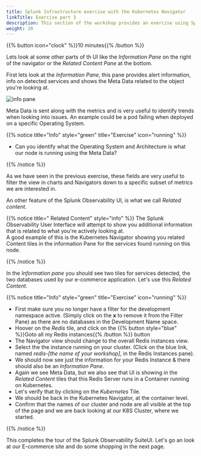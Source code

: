 ```yaml
---
title: Splunk Infrastructure exercise with the Kubernetes Navigator
linkTitle: Exercise part 3
description: This section of the workshop provides an exercise using Splunk infra monitoring based on the Kubernetes Navigator.
weight: 20
---
```


{{% button icon="clock" %}}10 minutes{{% /button %}}

Lets look at some other parts of th UI like the *Information Pane* on the right of the navigator or the *Related Content Pane* at the bottom.

First lets look at the *Information Pane*, this pane provides alert information, info on detected services and shows the Meta Data related to the object you're looking at.

![info pane](../images/k8s-info-pane.png?width=15vw)

Meta Data is sent along with the metrics and is very useful to identify trends when looking into issues. An example could be a pod failing when deployed on a specific Operating System.

{{% notice title="Info" style="green" title="Exercise" icon="running" %}}

* Can you identify what the Operating System and Architecture is what our node is running using the Meta Data?

{{% /notice %}}

As we have seen in the previous exercise, these fields are very useful to filter the view in charts and Navigators down to a specific subset of metrics we are interested in.

An other feature of the Splunk Observability UI, is what we call *Related content*.  

{{% notice title=" Related Content" style="info" %}}
The Splunk Observability User Interface will attempt to show you additional information that is related to what you're actively looking at.  
A good example of this is the Kubernetes Navigator showing you related Content tiles in the information Pane for the services found running on this node.

{{% /notice %}}

In the *Information pane* you should see two tiles for services detected, the two databases used by our e-commerce application. Let's use this *Related Content*.

{{% notice title="Info" style="green" title="Exercise" icon="running" %}}

* First make sure you no longer have a filter for the development namespace active. (Simply click on the **x** to remove it from the Filter Pane) as there are no databases in the Development Name space.
* Hoover on the *Redis* tile, and click on the {{% button style="blue" %}}Goto all my Redis instances{{% /button %}} button
* The Navigator view should change to the overall Redis instances view.
* Select the the instance running on your cluster. (Click on the blue link, named *redis-[the name of your workshop]*, in the Redis Instances pane).
* We should now see just the information for your Redis Instance & there should also be an *Information Pane*.
* Again we see Meta Data, but we also see that UI is showing in the *Related Content* tiles that this Redis Server runs in a Container running on Kubernetes.
* Let's verify that by clicking on the *Kubernetes* Tile.
* We should be back in the Kubernetes Navigator, at the container level.
* Confirm that the names of our cluster and node are all visible at the top of the page and we are back looking at our K8S Cluster, where we started.

{{% /notice %}}

This completes the tour of the Splunk Observability SuiteUI. Let's go an look at our E-commerce site and do some shopping in the next page.
